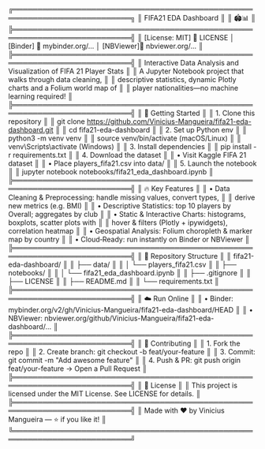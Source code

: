 ╔══════════════════════════════════════════════════════════════════════════╗
║                              FIFA21 EDA Dashboard                       ║
║                                   🏟️📊                                ║
╠══════════════════════════════════════════════════════════════════════════╣
║ [License: MIT] 🔗 LICENSE   │ [Binder] 🔗 mybinder.org/...   │ [NBViewer]🔗 nbviewer.org/... ║
╠══════════════════════════════════════════════════════════════════════════╣
║ Interactive Data Analysis and Visualization of FIFA 21 Player Stats      ║
║ A Jupyter Notebook project that walks through data cleaning,             ║
║ descriptive statistics, dynamic Plotly charts and a Folium world map of  ║
║ player nationalities—no machine learning required!                       ║
╠══════════════════════════════════════════════════════════════════════════╣
║ 🚀 Getting Started                                                      ║
║ 1. Clone this repository                                               ║
║    git clone https://github.com/Vinicius-Mangueira/fifa21-eda-dashboard.git ║
║    cd fifa21-eda-dashboard                                              ║
║ 2. Set up Python env                                                   ║
║    python3 -m venv venv                                                 ║
║    source venv/bin/activate  (macOS/Linux)                              ║
║    venv\Scripts\activate     (Windows)                                  ║
║ 3. Install dependencies                                                 ║
║    pip install -r requirements.txt                                      ║
║ 4. Download the dataset                                                  ║
║    • Visit Kaggle FIFA 21 dataset                                       ║
║    • Place players_fifa21.csv into data/                                ║
║ 5. Launch the notebook                                                  ║
║    jupyter notebook notebooks/fifa21_eda_dashboard.ipynb                ║
╠══════════════════════════════════════════════════════════════════════════╣
║ 🔥 Key Features                                                         ║
║ • Data Cleaning & Preprocessing: handle missing values, convert types,  ║
║   derive new metrics (e.g. BMI)                                         ║
║ • Descriptive Statistics: top 10 players by Overall; aggregates by club ║
║ • Static & Interactive Charts: histograms, boxplots, scatter plots with ║
║   hover & filters (Plotly + ipywidgets), correlation heatmap            ║
║ • Geospatial Analysis: Folium choropleth & marker map by country        ║
║ • Cloud‐Ready: run instantly on Binder or NBViewer                      ║
╠══════════════════════════════════════════════════════════════════════════╣
║ 📂 Repository Structure                                                 ║
║ fifa21-eda-dashboard/                                                   ║
║ ├── data/                                                               ║
║ │   └── players_fifa21.csv                                              ║
║ ├── notebooks/                                                          ║
║ │   └── fifa21_eda_dashboard.ipynb                                       ║
║ ├── .gitignore                                                          ║
║ ├── LICENSE                                                              ║
║ ├── README.md                                                           ║
║ └── requirements.txt                                                    ║
╠══════════════════════════════════════════════════════════════════════════╣
║ ☁️ Run Online                                                           ║
║ • Binder:  mybinder.org/v2/gh/Vinicius-Mangueira/fifa21-eda-dashboard/HEAD ║
║ • NBViewer: nbviewer.org/github/Vinicius-Mangueira/fifa21-eda-dashboard/... ║
╠══════════════════════════════════════════════════════════════════════════╣
║ 🤝 Contributing                                                         ║
║ 1. Fork the repo                                                        ║
║ 2. Create branch: git checkout -b feat/your-feature                     ║
║ 3. Commit: git commit -m "Add awesome feature"                          ║
║ 4. Push & PR: git push origin feat/your-feature → Open a Pull Request   ║
╠══════════════════════════════════════════════════════════════════════════╣
║ 📜 License                                                               ║
║ This project is licensed under the MIT License. See LICENSE for details. ║
╠══════════════════════════════════════════════════════════════════════════╣
║             Made with ❤️ by Vinicius Mangueira — ⭐️ if you like it!               ║
╚══════════════════════════════════════════════════════════════════════════╝
